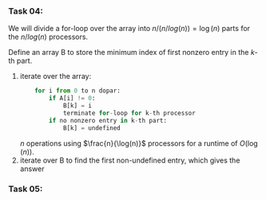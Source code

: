 ### Task 04:

We will divide a for-loop over the array into $n/(n/log(n))=\log(n)$ parts for the $n/log(n)$ processors.

Define an array B to store the minimum index of first nonzero entry in the $k$-th part.

1) iterate over the array:
    ```python
        for i from 0 to n dopar: 
            if A[i] != 0:
                B[k] = i
                terminate for-loop for k-th processor
            if no nonzero entry in k-th part:
                B[k] = undefined
    ```
   $n$ operations using $\frac{n}{\log(n)}$ processors for a runtime of $O(\log(n))$.
2) iterate over B to find the first non-undefined entry, which gives the answer

### Task 05:
